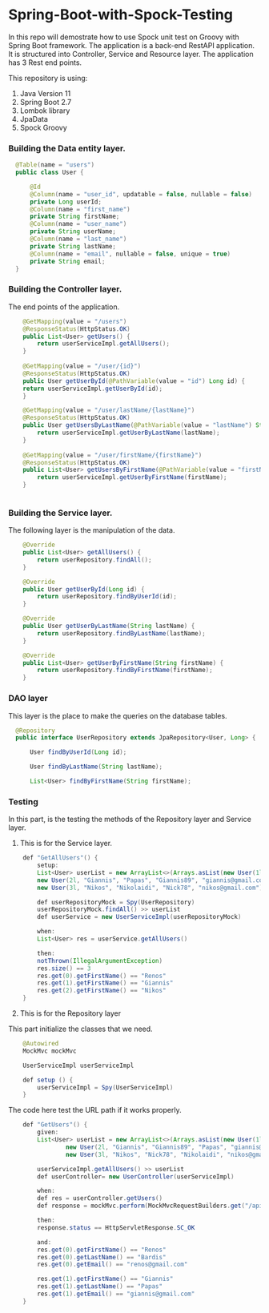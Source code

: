 # Spring-Boot-with-Spock-Testing

In this repo will demostrate how to use Spock unit test on Groovy with Spring Boot framework. The application is a back-end RestAPI application. It is structured into Controller, Service and Resource layer. The application has 3 Rest end points. 

This repository is using:
1. Java Version 11
2. Spring Boot 2.7
3. Lombok library
4. JpaData
5. Spock Groovy

### Building the Data entity layer.

```java
  @Table(name = "users")
  public class User {

      @Id
      @Column(name = "user_id", updatable = false, nullable = false)
      private Long userId;
      @Column(name = "first_name")
      private String firstName;
      @Column(name = "user_name")
      private String userName;
      @Column(name = "last_name")
      private String lastName;
      @Column(name = "email", nullable = false, unique = true)
      private String email;
  }

```

###  Building the Controller layer.

The end points of the application.

```java
    @GetMapping(value = "/users")
    @ResponseStatus(HttpStatus.OK)
    public List<User> getUsers() {
        return userServiceImpl.getAllUsers();
    }
    
    @GetMapping(value = "/user/{id}")
    @ResponseStatus(HttpStatus.OK)
    public User getUserById(@PathVariable(value = "id") Long id) {
    return userServiceImpl.getUserById(id);
    }

    @GetMapping(value = "/user/lastName/{lastName}")
    @ResponseStatus(HttpStatus.OK)
    public User getUsersByLastName(@PathVariable(value = "lastName") String lastName) {
        return userServiceImpl.getUserByLastName(lastName);
    }
    
    @GetMapping(value = "/user/firstName/{firstName}")
    @ResponseStatus(HttpStatus.OK)
    public List<User> getUsersByFirstName(@PathVariable(value = "firstName") String firstName) {
        return userServiceImpl.getUserByFirstName(firstName);
    }
    
```

###  Building the Service layer.

The following layer is the manipulation of the data. 

```java
    @Override
    public List<User> getAllUsers() {
        return userRepository.findAll();
    }

    @Override
    public User getUserById(Long id) {
        return userRepository.findByUserId(id);
    }

    @Override
    public User getUserByLastName(String lastName) {
        return userRepository.findByLastName(lastName);
    }

    @Override
    public List<User> getUserByFirstName(String firstName) {
        return userRepository.findByFirstName(firstName);
    }

```

### DAO layer

This layer is the place to make the queries on the database tables.

```java
  @Repository
  public interface UserRepository extends JpaRepository<User, Long> {

      User findByUserId(Long id);

      User findByLastName(String lastName);

      List<User> findByFirstName(String firstName);

```

### Testing

In this part, is the testing the methods of the Repository layer and Service layer.

1. This is for the Service layer.

```java 
    def "GetAllUsers"() {
        setup:
        List<User> userList = new ArrayList<>(Arrays.asList(new User(1l, "Renos", "Bardis", "Renos87", "renos@gmail.com"),
        new User(2l, "Giannis", "Papas", "Giannis89", "giannis@gmail.com"),
        new User(3l, "Nikos", "Nikolaidi", "Nick78", "nikos@gmail.com")))

        def userRepositoryMock = Spy(UserRepository)
        userRepositoryMock.findAll() >> userList
        def userService = new UserServiceImpl(userRepositoryMock)

        when:
        List<User> res = userService.getAllUsers()

        then:
        notThrown(IllegalArgumentException)
        res.size() == 3
        res.get(0).getFirstName() == "Renos"
        res.get(1).getFirstName() == "Giannis"
        res.get(2).getFirstName() == "Nikos"
    }
```

2. This is for the Repository layer

This part initialize the classes that we need.

```java
    @Autowired
    MockMvc mockMvc

    UserServiceImpl userServiceImpl

    def setup () {
        userServiceImpl = Spy(UserServiceImpl)
    }
```

The code here test the URL path if it works properly. 

```java
    def "GetUsers"() {
        given:
        List<User> userList = new ArrayList<>(Arrays.asList(new User(1l, "Renos", "Renos87", "Bardis", "renos@gmail.com"),
                new User(2l, "Giannis", "Giannis89", "Papas", "giannis@gmail.com"),
                new User(3l, "Nikos", "Nick78", "Nikolaidi", "nikos@gmail.com")))

        userServiceImpl.getAllUsers() >> userList
        def userController= new UserController(userServiceImpl)

        when:
        def res = userController.getUsers()
        def response = mockMvc.perform(MockMvcRequestBuilders.get("/api/1.0/users")).andReturn().getResponse()

        then:
        response.status == HttpServletResponse.SC_OK

        and:
        res.get(0).getFirstName() == "Renos"
        res.get(0).getLastName() == "Bardis"
        res.get(0).getEmail() == "renos@gmail.com"

        res.get(1).getFirstName() == "Giannis"
        res.get(1).getLastName() == "Papas"
        res.get(1).getEmail() == "giannis@gmail.com"
    }


```

